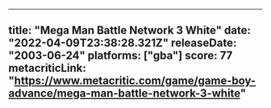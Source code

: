 
---
title: "Mega Man Battle Network 3 White"
date: "2022-04-09T23:38:28.321Z"
releaseDate: "2003-06-24"
platforms: ["gba"]
score: 77
metacriticLink: "https://www.metacritic.com/game/game-boy-advance/mega-man-battle-network-3-white"
---
